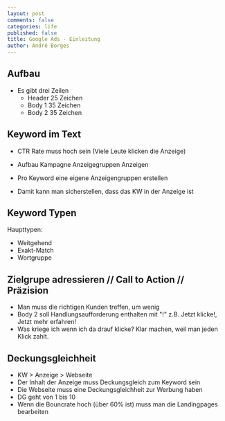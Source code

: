 ```yaml
---
layout: post
comments: false
categories: life
published: false
title: Google Ads - Einleitung
author: André Borges
---
```

## Aufbau
- Es gibt drei Zeilen
	- Header 25 Zeichen
	- Body 1 35 Zeichen
	- Body 2 35 Zeichen
    
    
## Keyword im Text
- CTR Rate muss hoch sein (Viele Leute klicken die Anzeige)
- Aufbau
	Kampagne
    	Anzeigegruppen
        	Anzeigen
            
- Pro Keyword eine eigene Anzeigengruppen erstellen
- Damit kann man sicherstellen, dass das KW in der Anzeige ist

## Keyword Typen

Haupttypen:
- Weitgehend
- Exakt-Match
- Wortgruppe


## Zielgrupe adressieren // Call to Action // Präzision
- Man muss die richtigen Kunden treffen, um wenig
- Body 2 soll Handlungsaufforderung enthalten mit "!" z.B. Jetzt klicke!, Jetzt mehr erfahren!
- Was kriege ich wenn ich da drauf klicke? Klar machen, weil man jeden Klick zahlt.


## Deckungsgleichheit
- KW > Anzeige > Webseite
- Der Inhalt der Anzeige muss Deckungsgleich zum Keyword sein
- Die Webseite muss eine Deckungsgleichheit zur Werbung haben
- DG geht von 1 bis 10
- Wenn die Bouncrate hoch (über 60% ist) muss man die Landingpages bearbeiten